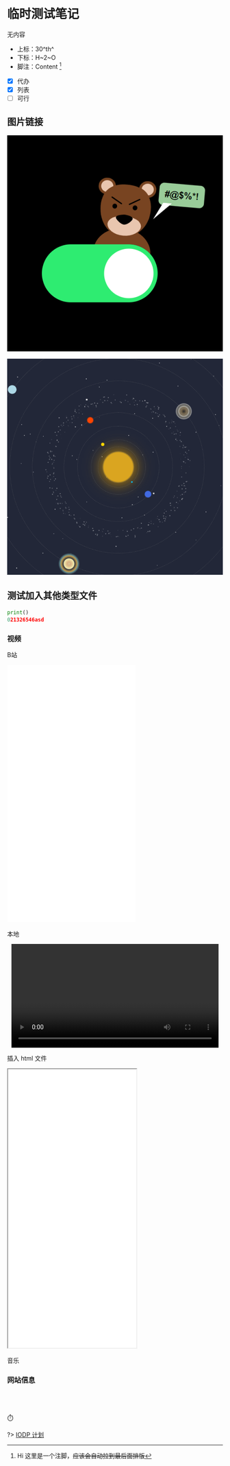 # 临时测试笔记

无内容

- 上标：30^th^
- 下标：H~2~O
- 脚注：Content [^1]

[^1]:Hi 这里是一个注脚，~~应该会自动拉到最后面排版~~

- [x] 代办
- [x] 列表
- [ ] 可行

## 图片链接

[![小熊不想让你按按钮](../../fun/bearcheck/Previews.png?center "小熊不想让你按按钮" )](../../fun/bearcheck/index.html ':ignore')

[![太阳系](../../fun/solar/Previews.png?center "太阳系")](../../fun/solar/index.html ':ignore')

## 测试加入其他类型文件

```python
print()
021326546asd
```

### 视频

B站

<iframe src="//player.bilibili.com/player.html?aid=426400323&bvid=BV1V3411N7cE&cid=716242382&page=1" scrolling="no" border="0" frameborder="no" framespacing="0" allowfullscreen="true" height="600px"> </iframe>

本地

<video src="/Page/za/test.mp4" width="96%" controls="controls" style="clear:both; display:block; margin:auto"></video>

插入 html 文件

<iframe height="650px" src="/Page/za/test.html"></iframe>

音乐

### 网站信息

<br>

<!-- 访问量等信息 -->
<span id="busuanzi_container_site_pv" style='display:none'>
▶👀 总访问量：<span id="busuanzi_value_site_pv"></span> 次
</span>
<br>
<span id="busuanzi_container_site_uv" style='display:none'>
▶🚴‍♂️ 总访客数：<span id="busuanzi_value_site_uv"></span> 人
</span>
<br>
<span id="sitetime">
⏱️
</span>

?> [IODP 计划](Page/Brief/IODP "关于IODP 计划的笔记")
